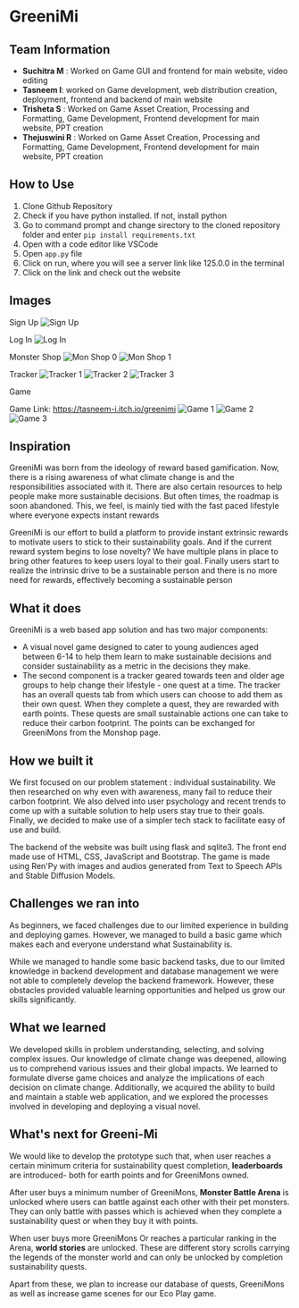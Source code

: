 # GreeniMi 

## Team Information
- **Suchitra M** : Worked on Game GUI and frontend for main website, video editing
- **Tasneem I**: worked on Game development, web distribution creation, deployment, frontend and backend of main website
- **Trisheta S** : Worked on Game Asset Creation, Processing and Formatting, Game Development, Frontend development for main website, PPT creation
- **Thejuswini R** : Worked on Game Asset Creation, Processing and Formatting, Game Development, Frontend development for main website, PPT creation

## How to Use 
1. Clone Github Repository
2. Check if you have python installed. If not, install python
3. Go to command prompt and change sirectory to the cloned repository folder and enter `pip install requirements.txt`
4. Open with a code editor like VSCode
5. Open `app.py` file
6. Click on run, where you will see a server link like 125.0.0 in the terminal
7. Click on the link and check out the website
## Images 

Sign Up
![Sign Up](static/IMG-20240531-WA0031.jpg) 

Log In
![Log In](static/IMG-20240531-WA0032.jpg) 

Monster Shop
![Mon Shop 0](static/IMG-20240531-WA0034.jpg) 
![Mon Shop 1](static/IMG-20240531-WA0033.jpg) 


Tracker
![Tracker 1](static/IMG-20240531-WA0036.jpg) 
![Tracker 2](static/IMG-20240531-WA0037.jpg) 
![Tracker 3](static/IMG-20240531-WA0038.jpg) 

Game 

Game Link: https://tasneem-i.itch.io/greenimi
![Game 1](static/IMG_20240601_140400.jpg) 
![Game 2](static/IMG_20240601_140435.jpg) 
![Game 3](static/IMG_20240601_140416.jpg) 

## Inspiration
GreeniMi was born from the ideology of reward based gamification. Now, there is a rising awareness of what climate change is and the responsibilities associated with it. There are also certain resources to help people make more sustainable decisions. But often times, the roadmap is soon abandoned. This, we feel, is mainly tied with the fast paced lifestyle where everyone expects instant rewards

GreeniMi is our effort to build a platform to provide instant extrinsic rewards to motivate users to stick to their sustainability goals. And if the current reward system begins to lose novelty? We have multiple plans in place to bring other features to keep users loyal to their goal. Finally users start to realize the intrinsic drive to be a sustainable person and there is no more need for rewards, effectively becoming a sustainable person

## What it does
GreeniMi is a web based app solution and has two major components:
- A visual novel game designed to cater to young audiences aged between 6-14 to help them learn to make sustainable decisions and consider sustainability as a metric in the decisions they make. 
- The second component is a tracker geared towards teen and older age groups to help change their lifestyle - one quest at a time. The tracker has an overall quests tab from which users can choose to add them as their own quest. When they complete a quest, they are rewarded with earth points. These quests are small sustainable actions one can take to reduce their carbon footprint. The points can be exchanged for GreeniMons from the Monshop page. 

## How we built it
 We first focused on our problem statement : individual sustainability. We then researched on why even with awareness, many fail to reduce their carbon footprint. We also delved into user psychology and recent trends to come up with a suitable solution to help users stay true to their goals. Finally, we decided to make use of a simpler tech stack to facilitate easy of use and build. 

The backend of the website was built using flask and sqlite3. The front end made use of HTML, CSS, JavaScript and Bootstrap. The game is made using Ren'Py with images and audios generated from Text to Speech APIs and Stable Diffusion Models. 

## Challenges we ran into
As beginners, we faced challenges due to our limited experience in building and deploying games. However, we managed to build a basic game which makes each and everyone understand what Sustainability is. 

While we managed to handle some basic backend tasks, due to our limited knowledge in backend development and database management we were not able to completely develop the backend framework. However, these obstacles provided valuable learning opportunities and helped us grow our skills significantly.

## What we learned
We developed skills in problem understanding, selecting, and solving complex issues. Our knowledge of climate change was deepened, allowing us to comprehend various issues and their global impacts. We learned to formulate diverse game choices and analyze the implications of each decision on climate change. Additionally, we acquired the ability to build and maintain a stable web application, and we explored the processes involved in developing and deploying a visual novel.

## What's next for Greeni-Mi
We would like to develop the prototype such that, when user reaches a certain minimum criteria for sustainability quest completion, **leaderboards** are introduced- both for earth points and for GreeniMons owned. 

After user buys a minimum number of GreeniMons, **Monster Battle Arena** is unlocked where users can battle against each other with their pet monsters. They can only battle with passes which is achieved when they complete a sustainability quest or when they buy it with points. 

When user buys more GreeniMons Or reaches a particular ranking in the Arena, **world stories** are unlocked. These are different story scrolls carrying the legends of the monster world and can only be unlocked by completion sustainability quests. 

Apart from these, we plan to increase our database of quests, GreeniMons as well as increase game scenes for our Eco Play game. 
